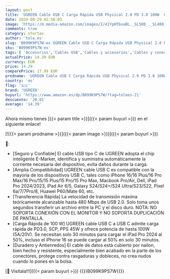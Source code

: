 ```yaml
---
layout: post
title: 'UGREEN Cable USB C Carga Rápida USB Physical 2.0 PD 3.0 100W  Cable USB Tipo C Compatible con MacBook  iPad Pro Air  iPhone 16/15 Plus Pro MAX  Galaxy S24 Ultra S23 S22  Pixel 8 Pro  etc.  3M Gris '
date: 2024-09-29 02:58:03
image: 'https://m.media-amazon.com/images/I/41YpHTbxaBL._SL500_._SL400_.jpg'
comments: true
category: ofertas
author: 'tole.es'
slug: 'B099K9PS7W-es UGREEN Cable USB C Carga Rápida USB Physical 2.0 PD 3.0...'
sku: 'B099K9PS7W-es'
tags: [ 'Accesorios','Cables USB','Cables y accesorios','Cables y conectores','Informática','ipad','iphone','ugreen','🇪🇸', ]
actualPrice: 14.39 EUR
currency: EUR
price: 14.39
comparePrice: 17.99 EUR
prodname: 'UGREEN Cable USB C Carga Rápida USB Physical 2.0 PD 3.0 100W  Cable USB Tipo C Compatible con MacBook  iPad Pro Air  iPhone 16/15 Plus Pro MAX  Galaxy S24 Ultra S23 S22  Pixel 8 Pro  etc.  3M Gris '
country: 'es'
flag: '🇪🇸'
brand: 'UGREEN'
buyurl: 'https://www.amazon.es/dp/B099K9PS7W/?tag=tolees-21'
descuento: '20.01'
average: '14.39'
---
```


Ahora mismo tienes [{{< param title >}}]({{< param buyurl >}}) en el siguiente enlace!

[![{{< param prodname >}}]({{< param image >}})]({{< param buyurl >}})

🔎:

- [Seguro y Confiable] El cable USB tipo C de UGREEN adopta el chip inteligente E-Marker, identifica y suministra automáticamente la corriente necesaria del dispositivo, evita daños durante la carga.
- [Amplia Compatibilidad] UGREEN cable USB C es compatible con la mayoría de los dispositivos USB C, tales como iPhone 16/16 Plus/16 Pro Max/16 Pro/15/15 Plus/15 Pro/15 Pro Max, Macbook Pro/Air, Dell, iPad Pro 2024/2023, iPad Air 6/5, Galaxy S24/S24+/S24 Ultra/S23/S22, Pixel 6a/7/7Pro/8, Huawei P60/Mate 60, etc.
- [Transferencia Rápida] La velocidad de transmisión máxima teóricamente alcanzable hasta 480 Mbps de USB 2.0. Solo toma unos segundos transferir un archivo entre la PC y el disco duro. NOTA: NO SOPORTA CONEXIÓN CON EL MONITOR Y NO SOPORTA DUPLICACIÓN DE PANTALLA.
- [Carga Rápida de 100 W] UGREEN cable USB C a USB C admite carga rápida de PD3.0, SCP, PPS 45W y ofrece potencia de hasta 100W (5A/20V). Se necesitan solo 30 minutos para cargar el iPad Pro 2024 al 50%, incluso el iPhone 16 se puede cargar al 50% en solo 30 minutos.
- [Duradero y Antienredos] El cable de datos está cubierto por nailon, bien hecho y resistente, especialmente bien acabado en la parte de los conectores, protege contra rasgaduras y dobleces, no crea nudos cuando lo pones en la bolsa.

[🛒 Visítala!!!]({{< param buyurl >}})
{{<world>}}B099K9PS7W{{</world>}}
